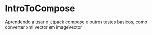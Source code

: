 # IntroToCompose
Aprendendo a usar o jetpack compose e outros testes basicos, como converter xml vector em imageVector

